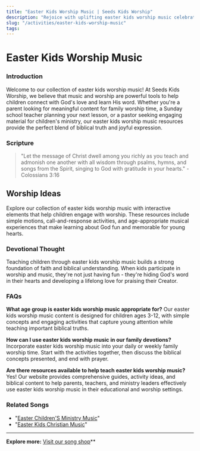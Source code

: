 ```yaml
---
title: "Easter Kids Worship Music | Seeds Kids Worship"
description: "Rejoice with uplifting easter kids worship music celebrating Jesus' resurrection. Easter worship resources for kids and Sunday school."
slug: "/activities/easter-kids-worship-music"
tags:
---
```


# Easter Kids Worship Music

### Introduction

Welcome to our collection of easter kids worship music! At Seeds Kids Worship, we believe that music and worship are powerful tools to help children connect with God's love and learn His word. Whether you're a parent looking for meaningful content for family worship time, a Sunday school teacher planning your next lesson, or a pastor seeking engaging material for children's ministry, our easter kids worship music resources provide the perfect blend of biblical truth and joyful expression.

### Scripture

> "Let the message of Christ dwell among you richly as you teach and admonish one another with all wisdom through psalms, hymns, and songs from the Spirit, singing to God with gratitude in your hearts." - Colossians 3:16

## Worship Ideas

Explore our collection of easter kids worship music with interactive elements that help children engage with worship. These resources include simple motions, call-and-response activities, and age-appropriate musical experiences that make learning about God fun and memorable for young hearts.

### Devotional Thought

Teaching children through easter kids worship music builds a strong foundation of faith and biblical understanding. When kids participate in worship and music, they're not just having fun - they're hiding God's word in their hearts and developing a lifelong love for praising their Creator.

### FAQs

**What age group is easter kids worship music appropriate for?**
Our easter kids worship music content is designed for children ages 3-12, with simple concepts and engaging activities that capture young attention while teaching important biblical truths.

**How can I use easter kids worship music in our family devotions?**
Incorporate easter kids worship music into your daily or weekly family worship time. Start with the activities together, then discuss the biblical concepts presented, and end with prayer.

**Are there resources available to help teach easter kids worship music?**
Yes! Our website provides comprehensive guides, activity ideas, and biblical content to help parents, teachers, and ministry leaders effectively use easter kids worship music in their educational and worship settings.

### Related Songs

- "[Easter Children'S Ministry Music](/activities/easter-children-s-ministry-music/)"
- "[Easter Kids Christian Music](/activities/easter-kids-christian-music/)"

---

**Explore more:** [Visit our song shop](https://seedskidsworship.com/shop)**

<!-- Schema Markup -->
<script type="application/ld+json">
{
  "@context": "https://schema.org",
  "@type": "MusicRecording",
  "name": "Easter Kids Worship Music",
  "byArtist": {
    "@type": "MusicGroup",
    "name": "Seeds Kids Worship"
  },
  "isFamilyFriendly": true,
  "url": "https://seedskidsworship.com/activities/easter-kids-worship-music/"
}
</script>